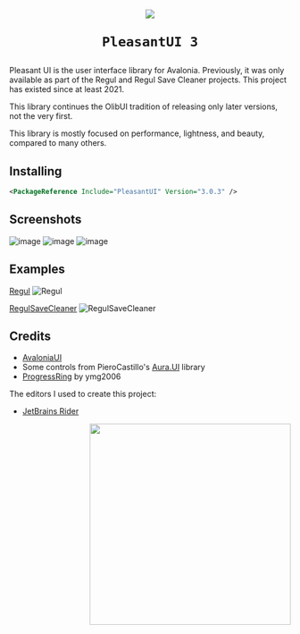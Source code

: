 <h1 align="center">
    <img src="https://github.com/Onebeld/PleasantUI/assets/44552715/f00b7f5e-d5bf-40f9-a0a8-7ca0ed89f46b">
    
    PleasantUI 3
</h1>

Pleasant UI is the user interface library for Avalonia. Previously, it was only available as part of the Regul and Regul Save Cleaner projects. This project has existed since at least 2021.

This library continues the OlibUI tradition of releasing only later versions, not the very first.

This library is mostly focused on performance, lightness, and beauty, compared to many others.

## Installing

```xml
<PackageReference Include="PleasantUI" Version="3.0.3" />
```

## Screenshots

![image](https://github.com/Onebeld/PleasantUI/assets/44552715/f2e58a55-0c29-4845-8164-94f194799a9b)
![image](https://github.com/Onebeld/PleasantUI/assets/44552715/9a84d069-542a-480b-98b2-9f2dfae8293b)
![image](https://github.com/Onebeld/PleasantUI/assets/44552715/ead6b001-62ee-4a7f-8538-b6c18bc8b566)

## Examples

[Regul](https://github.com/Onebeld/Regul)
![Regul](https://user-images.githubusercontent.com/44552715/203835754-ef33bbb3-1706-4354-bf27-3310fb90d70b.png)

[RegulSaveCleaner](https://github.com/Onebeld/RegulSaveCleaner)
![RegulSaveCleaner](https://github.com/Onebeld/PleasantUI/assets/44552715/2adab5b0-c958-4ad0-ad2d-95525b7ae131)

## Credits

* [AvaloniaUI](https://github.com/AvaloniaUI/Avalonia)
* Some controls from PieroCastillo's [Aura.UI](https://github.com/PieroCastillo/Aura.UI) library
* [ProgressRing](https://github.com/ymg2006/FluentAvalonia.ProgressRing) by ymg2006

The editors I used to create this project:
* [JetBrains Rider](https://www.jetbrains.com/rider/)

<img src="https://user-images.githubusercontent.com/44552715/203844139-6e1e83ae-f571-4576-852d-19cd20f410c6.png" width="360" align="right"/>
